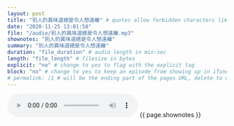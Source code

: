 ```yaml
---
layout: post
title: "別人的異味道總是令人想遠離" # quotes allow forbidden characters like the colon
date: "2020-11-25 13:01:58"
file: "/audio/別人的異味道總是令人想遠離.mp3"
shownotes: "別人的異味道總是令人想遠離"
summary: "別人的異味道總是令人想遠離"
duration: "file_duration" # audio length in min:sec
length: "file_length" # filesize in bytes
explicit: "no" # change to yes to flag with the explicit tag
block: "no" # change to yes to keep an episode from showing up in iTunes
# permalink: /1 # will be the ending part of the pages URL, delete to default to the title
---
```


<audio controls>
<source src="{{site.url}}{{site.baseurl}}{{ page.file }}" type="audio/x-mp3">
Your browser does not support the audio element.
</audio>
{{ page.shownotes }}
